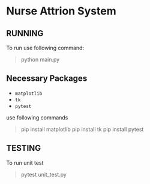 # Nurse Attrion System

## RUNNING 
To run use following command: 
> python main.py

## Necessary Packages

* `matplotlib`
* `tk`
* `pytest`

use following commands
> pip install matplotlib 
> pip install tk
> pip install pytest


## TESTING

To run unit test 
> pytest unit_test.py




